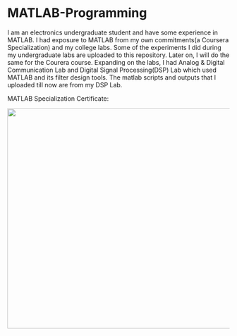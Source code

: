 # MATLAB-Programming

I am an electronics undergraduate student and have some experience in MATLAB. I had exposure to MATLAB from my own commitments(a Coursera Specialization) and my college labs. Some of the experiments I did during my undergraduate labs are uploaded to this repository. Later on, I will do the same for the Courera course. Expanding on the labs, I had Analog \& Digital Communication Lab and Digital Signal Processing(DSP) Lab which used MATLAB and its filter design tools. The matlab scripts and outputs that I uploaded till now are from my DSP Lab.

MATLAB Specialization Certificate:

<img src="https://github.com/user-attachments/assets/fe9d3d9a-0efd-4380-903d-01e53b941a2e" width="650" height="500">
